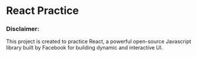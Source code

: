 # React Practice 

### Disclaimer: 
This project is created to practice React, a powerful open-source Javascript library built by Facebook for building dynamic and interactive UI.  
